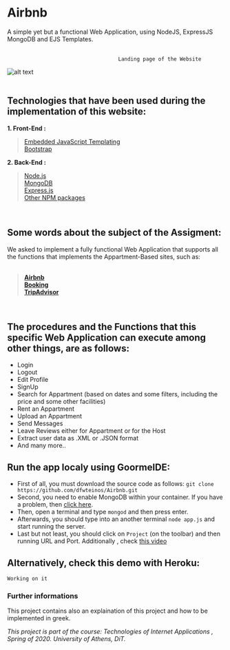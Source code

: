 # Airbnb

A simple yet but a functional Web Application, using NodeJS, ExpressJS MongoDB and EJS Templates.  
</br>

                                        Landing page of the Website

![alt text](https://github.com/dfwteinos/Airbnb/blob/main/imgs/Airbnb1.png)  
</br>


## Technologies that have been used during the implementation of this website:

**1. Front-End :**

> [Embedded JavaScript Templating](https://ejs.co/)  
> [Bootstrap](https://getbootstrap.com/)

**2. Back-End :**

> [Node.js](https://nodejs.org/en/)  
> [MongoDB](https://www.mongodb.com/)  
> [Express.js](https://expressjs.com/)  
> [Other NPM packages](https://github.com/dfwteinos/Airbnb/blob/main/package.json)  

</br>


## Some words about the subject of the Assigment:

We asked to implement a fully functional Web Application that supports all the functions that implements the Appartment-Based sites, such as:     
</br>
> **[Airbnb](https://www.airbnb.gr/?_set_bev_on_new_domain=1601885105_NDNhZDM1Y2U4MzY0)**   
> **[Booking](https://www.booking.com/index.el.html?label=gen173nr-1BCAEoggI46AdIM1gEaFyIAQGYAQi4ARnIAQzYAQHoAQGIAgGoAgO4Atqn6_sFwAIB0gIkNmU2YjhiYTgtYTRlOC00OGYzLWExMDAtNTVmZGQ4MjU2ZDJh2AIF4AIB;keep_landing=1&sb_price_type=total&)**  
> **[TripAdvisor](https://www.tripadvisor.com.gr/)**

</br>

## The procedures and the Functions that this specific Web Application can execute among other things, are as follows:

*   Login
*   Logout
*   Edit Profile
*   SignUp
*   Search for Appartment (based on dates and some filters, including the price and some other facilities)
*   Rent an Appartment
*   Upload an Appartment
*   Send Messages
*   Leave Reviews either for Appartment or for the Host
*   Extract user data as .XML or .JSON format
*   And many more..


## Run the app localy using GoormeIDE:

* First of all, you must download the source code as follows: `git clone https://github.com/dfwteinos/Airbnb.git`
* Second, you need to enable MongoDB within your container. If you have a problem, then [click here](https://help.goorm.io/en/goormide/18.faq/language-and-environment/how-to-install-mongodb).
* Then, open a terminal and type `mongod` and then press enter.
* Afterwards, you should type into an another terminal `node app.js` and start running the server.
* Last but not least, you should click on `Project` (on the toolbar) and then running URL and Port. Additionally , check [this video](https://www.youtube.com/watch?v=6CYTQm-6t9w)

## Alternatively, check this demo with Heroku:

`Working on it`

### Further informations

This project contains also an explaination of this project and how to be implemented in greek.

*This project is part of the course: Technologies of Internet Applications , Spring of 2020. University of Athens, DiT.*
